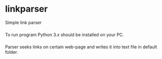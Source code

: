 # linkparser
Simple link parser
###
To run program Python 3.x should be installed on your PC.
###
Parser seeks links on certain web-page and writes it into text file in default folder.
